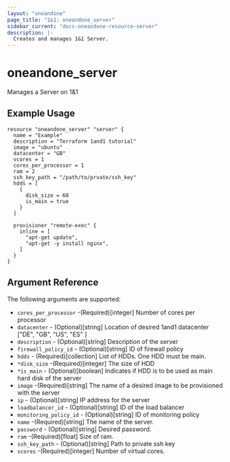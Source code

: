 ```yaml
---
layout: "oneandone"
page_title: "1&1: oneandone_server"
sidebar_current: "docs-oneandone-resource-server"
description: |-
  Creates and manages 1&1 Server.
---
```


# oneandone\_server

Manages a Server on 1&1

## Example Usage

```hcl
resource "oneandone_server" "server" {
  name = "Example"
  description = "Terraform 1and1 tutorial"
  image = "ubuntu"
  datacenter = "GB"
  vcores = 1
  cores_per_processor = 1
  ram = 2
  ssh_key_path = "/path/to/prvate/ssh_key"
  hdds = [
    {
      disk_size = 60
      is_main = true
    }
  ]

  provisioner "remote-exec" {
    inline = [
      "apt-get update",
      "apt-get -y install nginx",
    ]
  }
}
```

## Argument Reference

The following arguments are supported:

* `cores_per_processor` -(Required)[integer] Number of cores per processor
* `datacenter` - (Optional)[string] Location of desired 1and1 datacenter ["DE", "GB", "US", "ES" ]
* `description` - (Optional)[string] Description of the server
* `firewall_policy_id` - (Optional)[string] ID of firewall policy
* `hdds` - (Required)[collection] List of HDDs. One HDD must be main.
* `*disk_size` -(Required)[integer] The size of HDD
* `*is_main` - (Optional)[boolean] Indicates if HDD is to be used as main hard disk of the server
* `image` -(Required)[string] The name of a desired image to be provisioned with the server
* `ip` - (Optional)[string] IP address for the server
* `loadbalancer_id` - (Optional)[string] ID of the load balancer
* `monitoring_policy_id` - (Optional)[string] ID of monitoring policy
* `name` -(Required)[string] The name of the server.
* `password` - (Optional)[string] Desired password.
* `ram` -(Required)[float] Size of ram.
* `ssh_key_path` - (Optional)[string] Path to private ssh key
* `vcores` -(Required)[integer] Number of virtual cores.
